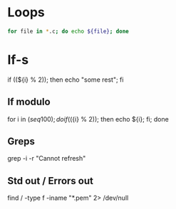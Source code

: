 # Loops

```bash
for file in *.c; do echo ${file}; done
```
# If-s

if ((${i} % 2)); then echo "some rest"; fi

## If modulo
for i in $(seq 100); do if ((${i} % 2)); then echo ${i}; fi; done


## Greps
grep -i -r "Cannot refresh"


## Std out / Errors out
find / -type f -iname "*.pem" 2> /dev/null
